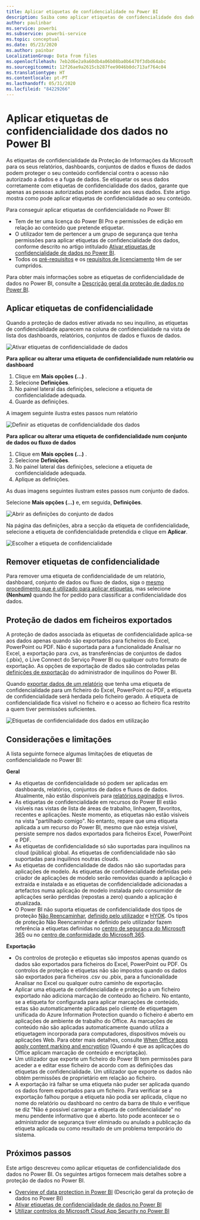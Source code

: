```yaml
---
title: Aplicar etiquetas de confidencialidade no Power BI
description: Saiba como aplicar etiquetas de confidencialidade dos dados no Power BI
author: paulinbar
ms.service: powerbi
ms.subservice: powerbi-service
ms.topic: conceptual
ms.date: 05/23/2020
ms.author: painbar
LocalizationGroup: Data from files
ms.openlocfilehash: 7eb2d6e2a9a60db4a06b08ba0b6470f3dbd64abc
ms.sourcegitcommit: 12f26ae9a2615cb287fee9046b0dc713af764c04
ms.translationtype: HT
ms.contentlocale: pt-PT
ms.lasthandoff: 05/31/2020
ms.locfileid: "84229266"
---
```

# <a name="apply-data-sensitivity-labels-in-power-bi"></a>Aplicar etiquetas de confidencialidade dos dados no Power BI

As etiquetas de confidencialidade da Proteção de Informações da Microsoft para os seus relatórios, dashboards, conjuntos de dados e fluxos de dados podem proteger o seu conteúdo confidencial contra o acesso não autorizado a dados e a fuga de dados. Se etiquetar os seus dados corretamente com etiquetas de confidencialidade dos dados, garante que apenas as pessoas autorizadas podem aceder aos seus dados. Este artigo mostra como pode aplicar etiquetas de confidencialidade ao seu conteúdo.

Para conseguir aplicar etiquetas de confidencialidade no Power BI:
* Tem de ter uma licença do Power BI Pro e permissões de edição em relação ao conteúdo que pretende etiquetar.
* O utilizador tem de pertencer a um grupo de segurança que tenha permissões para aplicar etiquetas de confidencialidade dos dados, conforme descrito no artigo intitulado [Ativar etiquetas de confidencialidade de dados no Power BI](../admin/service-security-enable-data-sensitivity-labels.md#enable-data-sensitivity-labels).
* Todos os [pré-requisitos](../admin/service-security-data-protection-overview.md#requirements-for-using-sensitivity-labels-in-power-bi) e os [requisitos de licenciamento](../admin/service-security-data-protection-overview.md#licensing) têm de ser cumpridos.

Para obter mais informações sobre as etiquetas de confidencialidade de dados no Power BI, consulte a [Descrição geral da proteção de dados no Power BI](../admin/service-security-data-protection-overview.md).

## <a name="applying-sensitivity-labels"></a>Aplicar etiquetas de confidencialidade

Quando a proteção de dados estiver ativada no seu inquilino, as etiquetas de confidencialidade aparecem na coluna de confidencialidade na vista de lista dos dashboards, relatórios, conjuntos de dados e fluxos de dados.

![Ativar etiquetas de confidencialidade de dados](media/service-security-apply-data-sensitivity-labels/apply-data-sensitivity-labels-01.png)

**Para aplicar ou alterar uma etiqueta de confidencialidade num relatório ou dashboard**
1. Clique em **Mais opções (...)** .
1. Selecione **Definições**.
1. No painel lateral das definições, selecione a etiqueta de confidencialidade adequada.
1. Guarde as definições.

A imagem seguinte ilustra estes passos num relatório

![Definir as etiquetas de confidencialidade dos dados](media/service-security-apply-data-sensitivity-labels/apply-data-sensitivity-labels-02.png)

**Para aplicar ou alterar uma etiqueta de confidencialidade num conjunto de dados ou fluxo de dados**

1. Clique em **Mais opções (...)** .
1. Selecione **Definições**.
1. No painel lateral das definições, selecione a etiqueta de confidencialidade adequada.
1. Aplique as definições.

As duas imagens seguintes ilustram estes passos num conjunto de dados.

Selecione **Mais opções (...)** e, em seguida, **Definições**.

![Abrir as definições do conjunto de dados](media/service-security-apply-data-sensitivity-labels/apply-data-sensitivity-labels-05.png)

Na página das definições, abra a secção da etiqueta de confidencialidade, selecione a etiqueta de confidencialidade pretendida e clique em **Aplicar**.

![Escolher a etiqueta de confidencialidade](media/service-security-apply-data-sensitivity-labels/apply-data-sensitivity-labels-06.png)

## <a name="removing-sensitivity-labels"></a>Remover etiquetas de confidencialidade
Para remover uma etiqueta de confidencialidade de um relatório, dashboard, conjunto de dados ou fluxo de dados, siga o [mesmo procedimento que é utilizado para aplicar etiquetas](#applying-sensitivity-labels), mas selecione **(Nenhum)** quando lhe for pedido para classificar a confidencialidade dos dados. 

## <a name="data-protection-in-exported-files"></a>Proteção de dados em ficheiros exportados

A proteção de dados associada às etiquetas de confidencialidade aplica-se aos dados apenas quando são exportados para ficheiros do Excel, PowerPoint ou PDF. Não é suportada para a funcionalidade Analisar no Excel, a exportação para .cvs, as transferências de conjuntos de dados (.pbix), o Live Connect do Serviço Power BI ou qualquer outro formato de exportação. As opções de exportação de dados são controladas pelas [definições de exportação](../service-admin-portal.md#export-and-sharing-settings) do administrador de inquilinos do Power BI.

Quando [exportar dados de um relatório](https://docs.microsoft.com/power-bi/consumer/end-user-export) que tenha uma etiqueta de confidencialidade para um ficheiro do Excel, PowerPoint ou PDF, a etiqueta de confidencialidade será herdada pelo ficheiro gerado. A etiqueta de confidencialidade fica visível no ficheiro e o acesso ao ficheiro fica restrito a quem tiver permissões suficientes.

![Etiquetas de confidencialidade dos dados em utilização](media/service-security-apply-data-sensitivity-labels/apply-data-sensitivity-labels-04b.png)

## <a name="considerations-and-limitations"></a>Considerações e limitações

A lista seguinte fornece algumas limitações de etiquetas de confidencialidade no Power BI:

**Geral**
* As etiquetas de confidencialidade só podem ser aplicadas em dashboards, relatórios, conjuntos de dados e fluxos de dados. Atualmente, não estão disponíveis para [relatórios paginados](../paginated-reports/report-builder-power-bi.md) e livros.
* As etiquetas de confidencialidade em recursos do Power BI estão visíveis nas vistas de lista de áreas de trabalho, linhagem, favoritos, recentes e aplicações. Neste momento, as etiquetas não estão visíveis na vista "partilhado comigo". No entanto, repare que uma etiqueta aplicada a um recurso do Power BI, mesmo que não esteja visível, persiste sempre nos dados exportados para ficheiros Excel, PowerPoint e PDF.
* As etiquetas de confidencialidade só são suportadas para inquilinos na cloud (pública) global. As etiquetas de confidencialidade não são suportadas para inquilinos noutras clouds.
* As etiquetas de confidencialidade de dados não são suportadas para aplicações de modelo. As etiquetas de confidencialidade definidas pelo criador de aplicações de modelo serão removidas quando a aplicação é extraída e instalada e as etiquetas de confidencialidade adicionadas a artefactos numa aplicação de modelo instalada pelo consumidor de aplicações serão perdidas (repostas a zero) quando a aplicação é atualizada.
* O Power BI não suporta etiquetas de confidencialidade dos tipos de proteção [Não Reencaminhar](https://docs.microsoft.com/microsoft-365/compliance/encryption-sensitivity-labels?view=o365-worldwide#let-users-assign-permissions), [definido pelo utilizador](https://docs.microsoft.com/microsoft-365/compliance/encryption-sensitivity-labels?view=o365-worldwide#let-users-assign-permissions) e [HYOK](https://docs.microsoft.com/azure/information-protection/configure-adrms-restrictions). Os tipos de proteção Não Reencaminhar e definido pelo utilizador fazem referência a etiquetas definidas no [centro de segurança do Microsoft 365](https://security.microsoft.com/) ou no [centro de conformidade do Microsoft 365](https://compliance.microsoft.com/).

**Exportação**
* Os controlos de proteção e etiquetas são impostos apenas quando os dados são exportados para ficheiros do Excel, PowerPoint ou PDF. Os controlos de proteção e etiquetas não são impostos quando os dados são exportados para ficheiros .csv ou .pbix, para a funcionalidade Analisar no Excel ou qualquer outro caminho de exportação.
* Aplicar uma etiqueta de confidencialidade e proteção a um ficheiro exportado não adiciona marcação de conteúdo ao ficheiro. No entanto, se a etiqueta for configurada para aplicar marcações de conteúdo, estas são automaticamente aplicadas pelo cliente de etiquetagem unificada do Azure Information Protection quando o ficheiro é aberto em aplicações de ambiente de trabalho do Office. As marcações de conteúdo não são aplicadas automaticamente quando utiliza a etiquetagem incorporada para computadores, dispositivos móveis ou aplicações Web. Para obter mais detalhes, consulte [When Office apps apply content marking and encryption](https://docs.microsoft.com/microsoft-365/compliance/sensitivity-labels-office-apps?view=o365-worldwide#when-office-apps-apply-content-marking-and-encryption) (Quando é que as aplicações do Office aplicam marcação de conteúdo e encriptação).
* Um utilizador que exporte um ficheiro do Power BI tem permissões para aceder a e editar esse ficheiro de acordo com as definições das etiquetas de confidencialidade. Um utilizador que exporte os dados não obtém permissões de proprietário em relação ao ficheiro.
* A exportação irá falhar se uma etiqueta não puder ser aplicada quando os dados forem exportados para um ficheiro. Para verificar se a exportação falhou porque a etiqueta não podia ser aplicada, clique no nome do relatório ou dashboard no centro da barra de título e verifique se diz "Não é possível carregar a etiqueta de confidencialidade" no menu pendente informativo que é aberto. Isto pode acontecer se o administrador de segurança tiver eliminado ou anulado a publicação da etiqueta aplicada ou como resultado de um problema temporário do sistema.

## <a name="next-steps"></a>Próximos passos

Este artigo descreveu como aplicar etiquetas de confidencialidade dos dados no Power BI. Os seguintes artigos fornecem mais detalhes sobre a proteção de dados no Power BI. 

* [Overview of data protection in Power BI](../admin/service-security-data-protection-overview.md) (Descrição geral da proteção de dados no Power BI)
* [Ativar etiquetas de confidencialidade de dados no Power BI](../admin/service-security-enable-data-sensitivity-labels.md)
* [Utilizar controlos do Microsoft Cloud App Security no Power BI](../admin/service-security-using-microsoft-cloud-app-security-controls.md)